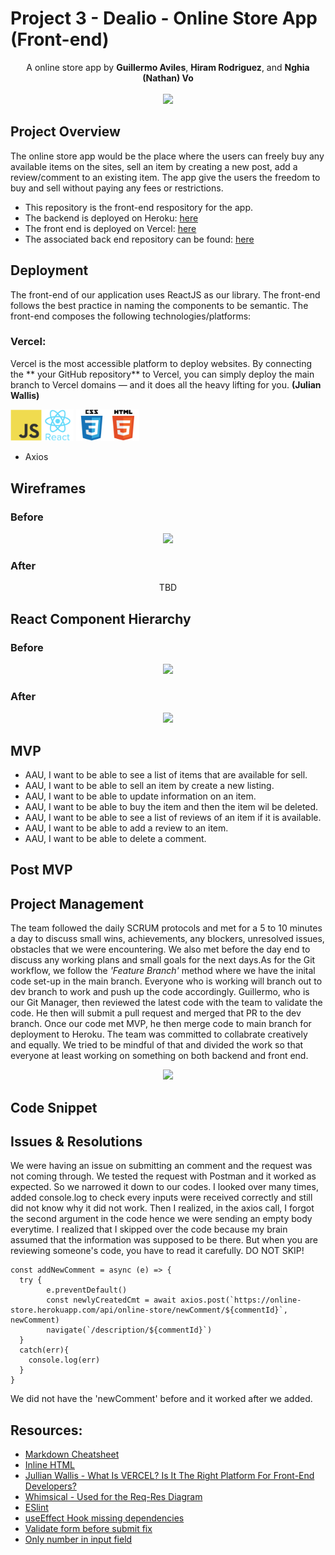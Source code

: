 # Project 3 - Dealio - Online Store App (Front-end)
<div align="center">A online store app by <strong>Guillermo Aviles</strong>, <strong>Hiram Rodriguez</strong>, and <strong>Nghia (Nathan) Vo</strong>
<br></br>
<img src="https://i.imgur.com/Kl67sLX.gif"/>
</div>

## Project Overview

The online store app would be the place where the users can freely buy any available items on the sites, sell an item by creating a new post, add a review/comment to an existing item. The app give the users the freedom to buy and sell without paying any fees or restrictions.

+ This repository is the front-end respository for the app.
+ The backend is deployed on Heroku: [here](https://online-store.herokuapp.com/api/online-store/)
+ The front end is deployed on Vercel: [here](https://online-store-fe-3vpd-b12pu7004-guillermoaviles.vercel.app/)
+ The associated back end repository can be found: [here](https://github.com/guillermoaviles/online-store-be)

## Deployment
The front-end of our application uses ReactJS as our library. The front-end follows the best practice in naming the components to be semantic. The front-end composes the following technologies/platforms:

### Vercel:
Vercel is the most accessible platform to deploy websites. By connecting the ** your GitHub repository** to Vercel, you can simply deploy the main branch to Vercel domains — and it does all the heavy lifting for you. **(Julian Wallis)**

<img src="https://raw.githubusercontent.com/devicons/devicon/master/icons/javascript/javascript-original.svg" width=10% height=10%><img src="https://raw.githubusercontent.com/devicons/devicon/master/icons/react/react-original-wordmark.svg" width=10% height=10%> <img src="https://raw.githubusercontent.com/devicons/devicon/master/icons/css3/css3-original-wordmark.svg" width=10% height=10%><img src="https://raw.githubusercontent.com/devicons/devicon/master/icons/html5/html5-original-wordmark.svg" width=10% height=10%>
- Axios

## Wireframes
### Before
<div align="center">
<img src="https://media.git.generalassemb.ly/user/45455/files/b3d3114b-01f7-4d97-8d95-1f6aac2a14ec"/>
</div>

### After
<div align="center">TBD
</div>

## React Component Hierarchy
### Before
<div align="center">
<img src="https://user-images.githubusercontent.com/114704720/206966901-599ce162-ff7c-4d52-bd07-8b6338ae1cc8.png"/>
</div>


### After
<div align="center">
<img src="https://user-images.githubusercontent.com/114704720/206969375-d5fccfd9-90c2-4ca9-b93f-45694715bc19.png"/>
</div>


## MVP
+ AAU, I want to be able to see a list of items that are available for sell.
+ AAU, I want to be able to sell an item by create a new listing.
+ AAU, I want to be able to update information on an item. 
+ AAU, I want to be able to buy the item and then the item wil be deleted.
+ AAU, I want to be able to see a list of reviews of an item if it is available.
+ AAU, I want to be able to add a review to an item.
+ AAU, I want to be able to delete a comment.

## Post MVP

## Project Management
The team followed the daily SCRUM protocols and met for a 5 to 10 minutes a day to discuss small wins, achievements, any blockers, unresolved issues, obstacles that we were encountering. We also met before the day end to discuss any working plans and small goals for the next days.As for the Git workflow, we follow the *'Feature Branch'* method where we have the inital code set-up in the main branch. Everyone who is working will branch out to dev branch to work and push up the code accordingly. Guillermo, who is our Git Manager, then reviewed the latest code with the team to validate the code. He then will submit a pull request and merged that PR to the dev branch. Once our code met MVP, he then merge code to main branch for deployment to Heroku. The team was committed to collabrate creatively and equally. We tried to be mindful of that and divided the work so that everyone at least working on something on both backend and front end.

<div align="center">
<img src="https://user-images.githubusercontent.com/114704720/206955919-a8dbd9d1-3a2c-4e1d-bb16-b626883ce46c.png"/>
</div>

## Code Snippet

## Issues & Resolutions
We were having an issue on submitting an comment and the request was not coming through. We tested the request with Postman and it worked as expected. So we narrowed it down to our codes. I looked over many times, added console.log to check every inputs were received correctly and still did not know why it did not work. Then I realized, in the axios call, I forgot the second argument in the code hence we were sending an empty body everytime. I realized that I skipped over the code because my brain assumed that the information was supposed to be there. But when you are reviewing someone's code, you have to read it carefully. DO NOT SKIP!

```
const addNewComment = async (e) => {
  try {
        e.preventDefault()
        const newlyCreatedCmt = await axios.post(`https://online-store.herokuapp.com/api/online-store/newComment/${commentId}`, newComment)
        navigate(`/description/${commentId}`)
  }
  catch(err){
    console.log(err)
  }
}
```
We did not have the 'newComment' before and it worked after we added.

## Resources:

+ [Markdown Cheatsheet](https://github.com/adam-p/markdown-here/wiki/Markdown-Cheatsheet)
+ [Inline HTML](https://stackoverflow.com/questions/12090472/how-do-i-center-an-image-in-the-readme-md-file-on-github)
+ [Jullian Wallis - What Is VERCEL? Is It The Right Platform For Front-End Developers?](https://webo.digital/blog/what-is-vercel-is-it-the-right-platform-for-front-end-developers/)
+ [Whimsical - Used for the Req-Res Diagram](https://whimsical.com)
+ [ESlint](https://stackoverflow.com/questions/41604162/eslint-throws-is-assigned-a-value-but-never-used-webpack-module)
+ [useEffect Hook missing dependencies](https://bobbyhadz.com/blog/react-hook-useeffect-has-missing-dependency)
+ [Validate form before submit fix](https://stephencharlesweiss.com/form-validation-prevent-default-and-on-submit-vs-on-click)
+ [Only number in input field](https://www.geeksforgeeks.org/how-to-force-input-field-to-enter-numbers-only-using-javascript/#:~:text=By%20default%2C%20HTML%205%20input,numeric%20keyboard%20on%20mobile%20devices.)

